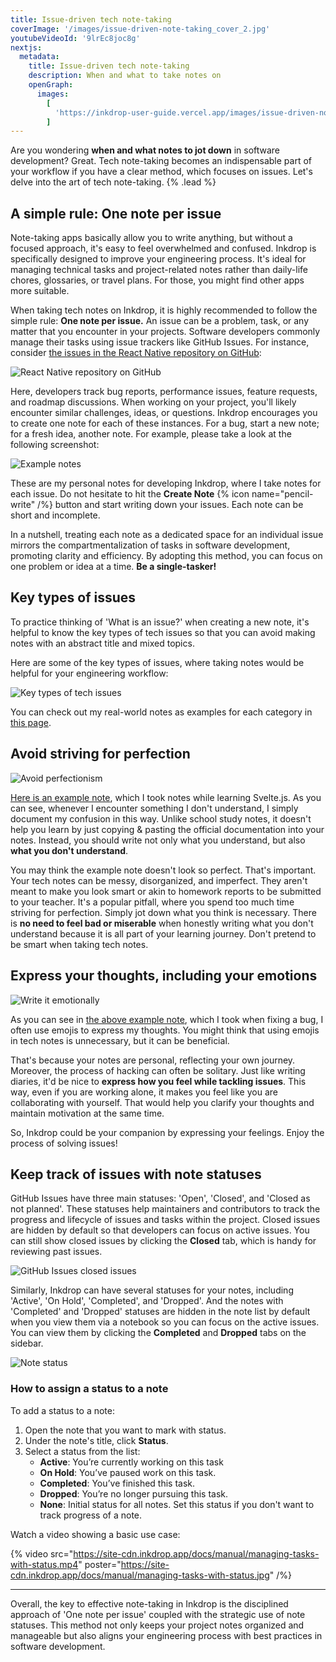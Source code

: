 ```yaml
---
title: Issue-driven tech note-taking
coverImage: '/images/issue-driven-note-taking_cover_2.jpg'
youtubeVideoId: '9lrEc8joc8g'
nextjs:
  metadata:
    title: Issue-driven tech note-taking
    description: When and what to take notes on
    openGraph:
      images:
        [
          'https://inkdrop-user-guide.vercel.app/images/issue-driven-note-taking_cover_2.jpg',
        ]
---
```


Are you wondering **when and what notes to jot down** in software development? Great.
Tech note-taking becomes an indispensable part of your workflow if you have a clear method, which focuses on issues.
Let's delve into the art of tech note-taking. {% .lead %}

## A simple rule: One note per issue

Note-taking apps basically allow you to write anything, but without a focused approach, it's easy to feel overwhelmed and confused.
Inkdrop is specifically designed to improve your engineering process. It's ideal for managing technical tasks and project-related notes rather than daily-life chores, glossaries, or travel plans. For those, you might find other apps more suitable.

When taking tech notes on Inkdrop, it is highly recommended to follow the simple rule: **One note per issue.**
An issue can be a problem, task, or any matter that you encounter in your projects.
Software developers commonly manage their tasks using issue trackers like GitHub Issues.
For instance, consider [the issues in the React Native repository on GitHub](https://github.com/facebook/react-native/issues):

![React Native repository on GitHub](/images/issue-driven-note-taking_github-issues.png)

Here, developers track bug reports, performance issues, feature requests, and roadmap discussions.
When working on your project, you'll likely encounter similar challenges, ideas, or questions.
Inkdrop encourages you to create one note for each of these instances.
For a bug, start a new note; for a fresh idea, another note.
For example, please take a look at the following screenshot:

![Example notes](/images/issue-driven-note-taking_example-notes.png)

These are my personal notes for developing Inkdrop, where I take notes for each issue.
Do not hesitate to hit the **Create Note** {% icon name="pencil-write" /%} button and start writing down your issues.
Each note can be short and incomplete.

In a nutshell, treating each note as a dedicated space for an individual issue mirrors the compartmentalization of tasks in software development, promoting clarity and efficiency.
By adopting this method, you can focus on one problem or idea at a time. **Be a single-tasker!**

## Key types of issues

To practice thinking of 'What is an issue?' when creating a new note, it's helpful to know the key types of tech issues so that you can avoid making notes with an abstract title and mixed topics.

Here are some of the key types of issues, where taking notes would be helpful for your engineering workflow:

![Key types of tech issues](/images/issue-driven-note-taking_key-types-of-tech-issues.jpg)

You can check out my real-world notes as examples for each category in [this page](/start-guide/key-note-categories-and-examples).

## Avoid striving for perfection

![Avoid perfectionism](/images/issue-driven-note-taking_aviod-perfectionism.jpg)

[Here is an example note](/examples/learning-2), which I took notes while learning Svelte.js.
As you can see, whenever I encounter something I don't understand, I simply document my confusion in this way.
Unlike school study notes, it doesn't help you learn by just copying & pasting the official documentation into your notes.
Instead, you should write not only what you understand, but also **what you don't understand**.

You may think the example note doesn't look so perfect.
That's important.
Your tech notes can be messy, disorganized, and imperfect.
They aren't meant to make you look smart or akin to homework reports to be submitted to your teacher.
It's a popular pitfall, where you spend too much time striving for perfection.
Simply jot down what you think is necessary.
There is **no need to feel bad or miserable** when honestly writing what you don't understand because it is all part of your learning journey.
Don't pretend to be smart when taking tech notes.

## Express your thoughts, including your emotions

![Write it emotionally](/images/issue-driven-note-taking_write-emotionally.jpg)

As you can see in [the above example note](/examples/bug-2), which I took when fixing a bug, I often use emojis to express my thoughts.
You might think that using emojis in tech notes is unnecessary, but it can be beneficial.

That's because your notes are personal, reflecting your own journey.
Moreover, the process of hacking can often be solitary.
Just like writing diaries, it'd be nice to **express how you feel while tackling issues**.
This way, even if you are working alone, it makes you feel like you are collaborating with yourself.
That would help you clarify your thoughts and maintain motivation at the same time.

So, Inkdrop could be your companion by expressing your feelings.
Enjoy the process of solving issues!

## Keep track of issues with note statuses

GitHub Issues have three main statuses: 'Open', 'Closed', and 'Closed as not planned'.
These statuses help maintainers and contributors to track the progress and lifecycle of issues and tasks within the project.
Closed issues are hidden by default so that developers can focus on active issues.
You can still show closed issues by clicking the **Closed** tab, which is handy for reviewing past issues.

![GitHub Issues closed issues](/images/issue-driven-note-taking_github-closed-issues.png)

Similarly, Inkdrop can have several statuses for your notes, including 'Active', 'On Hold', 'Completed', and 'Dropped'.
And the notes with 'Completed' and 'Dropped' statuses are hidden in the note list by default when you view them via a notebook so you can focus on the active issues.
You can view them by clicking the **Completed** and **Dropped** tabs on the sidebar.

![Note status](/images/issue-driven-note-taking_note_status.png)

### How to assign a status to a note

To add a status to a note:

1. Open the note that you want to mark with status.
2. Under the note's title, click **Status**.
3. Select a status from the list:
   - **Active**: You’re currently working on this task
   - **On Hold**: You’ve paused work on this task.
   - **Completed**: You’ve finished this task.
   - **Dropped**: You’re no longer pursuing this task.
   - **None**: Initial status for all notes. Set this status if you don't want to track progress of a note.

Watch a video showing a basic use case:

{% video src="https://site-cdn.inkdrop.app/docs/manual/managing-tasks-with-status.mp4" poster="https://site-cdn.inkdrop.app/docs/manual/managing-tasks-with-status.jpg" /%}

---

Overall, the key to effective note-taking in Inkdrop is the disciplined approach of 'One note per issue' coupled with the strategic use of note statuses. This method not only keeps your project notes organized and manageable but also aligns your engineering process with best practices in software development.
